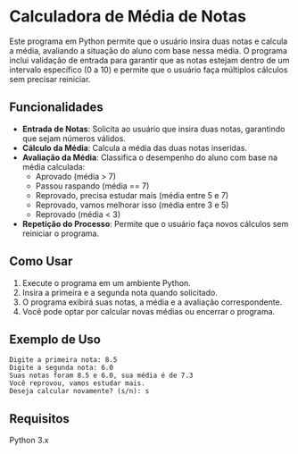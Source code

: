 # Calculadora de Média de Notas

Este programa em Python permite que o usuário insira duas notas e calcula a média, avaliando a situação do aluno com base nessa média. O programa inclui validação de entrada para garantir que as notas estejam dentro de um intervalo específico (0 a 10) e permite que o usuário faça múltiplos cálculos sem precisar reiniciar.

## Funcionalidades

- **Entrada de Notas**: Solicita ao usuário que insira duas notas, garantindo que sejam números válidos.
- **Cálculo da Média**: Calcula a média das duas notas inseridas.
- **Avaliação da Média**: Classifica o desempenho do aluno com base na média calculada:
  - Aprovado (média > 7)
  - Passou raspando (média == 7)
  - Reprovado, precisa estudar mais (média entre 5 e 7)
  - Reprovado, vamos melhorar isso (média entre 3 e 5)
  - Reprovado (média < 3)
- **Repetição do Processo**: Permite que o usuário faça novos cálculos sem reiniciar o programa.

## Como Usar

1. Execute o programa em um ambiente Python.
2. Insira a primeira e a segunda nota quando solicitado.
3. O programa exibirá suas notas, a média e a avaliação correspondente.
4. Você pode optar por calcular novas médias ou encerrar o programa.

## Exemplo de Uso

```plaintext
Digite a primeira nota: 8.5
Digite a segunda nota: 6.0
Suas notas foram 8.5 e 6.0, sua média é de 7.3
Você reprovou, vamos estudar mais.
Deseja calcular novamente? (s/n): s
```

## Requisitos
Python 3.x
